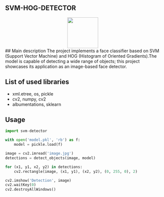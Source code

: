 ## SVM-HOG-DETECTOR
<div id="header" align="center">
  <img src="https://media.giphy.com/media/M9gbBd9nbDrOTu1Mqx/giphy.gif](https://tenor.com/ru/view/deal-with-it-audrey-hepburn-gif-6244787)" width="100"/>
</div>
## Main description
The project implements a face classifier based on SVM (Support Vector Machine) and HOG (Histogram of Oriented Gradients).The model is capable of detecting a wide range of objects; this project showcases its application as an image-based face detector.

##  List of used libraries

- xml.etree, os, pickle
- cv2, numpy, cv2 
- albumentations, sklearn

## Usage
```python
import svm-detector

with open('model.pkl', 'rb') as f:
    model = pickle.load(f)

image = cv2.imread('image.jpg')
detections = detect_objects(image, model)

for (x1, y1, x2, y2) in detections:
    cv2.rectangle(image, (x1, y1), (x2, y2), (0, 255, 0), 2)

cv2.imshow('Detection', image)
cv2.waitKey(0)
cv2.destroyAllWindows()
```
